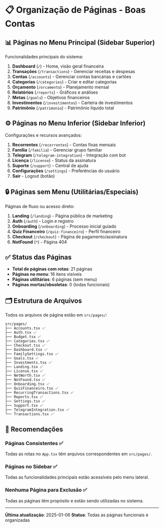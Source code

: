 # 📋 Organização de Páginas - Boas Contas

## 📊 Páginas no Menu Principal (Sidebar Superior)

Funcionalidades principais do sistema:

1. **Dashboard** (`/`) - Home, visão geral financeira
2. **Transações** (`/transactions`) - Gerenciar receitas e despesas
3. **Contas** (`/accounts`) - Gerenciar contas bancárias e cartões
4. **Categorias** (`/categories`) - Criar e editar categorias
5. **Orçamento** (`/orcamento`) - Planejamento mensal
6. **Relatórios** (`/reports`) - Gráficos e análises
7. **Metas** (`/goals`) - Objetivos financeiros
8. **Investimentos** (`/investimentos`) - Carteira de investimentos
9. **Patrimônio** (`/patrimonio`) - Patrimônio líquido total

## ⚙️ Páginas no Menu Inferior (Sidebar Inferior)

Configurações e recursos avançados:

1. **Recorrentes** (`/recorrentes`) - Contas fixas mensais
2. **Família** (`/familia`) - Gerenciar grupo familiar
3. **Telegram** (`/telegram-integration`) - Integração com bot
4. **Licença** (`/license`) - Status da assinatura
5. **Suporte** (`/support`) - Central de ajuda
6. **Configurações** (`/settings`) - Preferências do usuário
7. **Sair** - Logout (botão)

## 🔒 Páginas sem Menu (Utilitárias/Especiais)

Páginas de fluxo ou acesso direto:

1. **Landing** (`/landing`) - Página pública de marketing
2. **Auth** (`/auth`) - Login e registro
3. **Onboarding** (`/onboarding`) - Processo inicial guiado
4. **Quiz Financeiro** (`/quiz-financeiro`) - Perfil financeiro
5. **Checkout** (`/checkout`) - Página de pagamento/assinatura
6. **NotFound** (`*`) - Página 404

## ✅ Status das Páginas

- **Total de páginas com rotas**: 21 páginas
- **Páginas no menu**: 16 itens visíveis
- **Páginas utilitárias**: 6 páginas (sem menu)
- **Páginas mortas/obsoletas**: 0 (todas funcionais)

## 🗂️ Estrutura de Arquivos

Todos os arquivos de página estão em `src/pages/`:

```
src/pages/
├── Accounts.tsx ✅
├── Auth.tsx ✅
├── Budget.tsx ✅
├── Categories.tsx ✅
├── Checkout.tsx ✅
├── Dashboard.tsx ✅
├── FamilySettings.tsx ✅
├── Goals.tsx ✅
├── Investments.tsx ✅
├── Landing.tsx ✅
├── License.tsx ✅
├── NetWorth.tsx ✅
├── NotFound.tsx ✅
├── Onboarding.tsx ✅
├── QuizFinanceiro.tsx ✅
├── RecurringTransactions.tsx ✅
├── Reports.tsx ✅
├── Settings.tsx ✅
├── Support.tsx ✅
├── TelegramIntegration.tsx ✅
└── Transactions.tsx ✅
```

## 🎯 Recomendações

### Páginas Consistentes ✅
Todas as rotas no `App.tsx` têm arquivos correspondentes em `src/pages/`.

### Páginas no Sidebar ✅
Todas as funcionalidades principais estão acessíveis pelo menu lateral.

### Nenhuma Página para Exclusão ✅
Todas as páginas têm propósito e estão sendo utilizadas no sistema.

---

**Última atualização**: 2025-01-06
**Status**: Todas as páginas funcionais e organizadas

